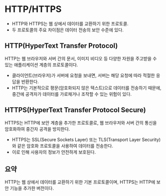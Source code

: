 # HTTP/HTTPS

- HTTP와 HTTPS는 웹 상에서 데이터를 교환하기 위한 프로토콜.
- 두 프로토콜의 주요 차이점은 데이터 전송의 보안 수준에 있다.

## HTTP(HyperText Transfer Protocol)

HTTP는 웹 브라우저와 서버 간의 문서, 이미지 비디오 등 다양한 자원을 주고받을 수 있는 애플리케이션 계층의 프로토콜이다.

- 클라이언트(브라우저)가 서버에 요청을 보내면, 서버는 해당 요청에 따라 적절한 응답을 반환한다.
- HTTP는 기본적으로 평문(암호화되지 않은 텍스트)으로 데이터를 전송하기 때문에, 중간에 공격자가 데이터를 가로채거나 조작할 수 있는 위험이 있다.

## HTTPS(HyperText Transfer Protocol Secure)

HTTPS는 HTTP에 보안 계층을 추가한 프로토콜로, 웹 브라우저와 서버 간의 통신을 암호화하여 중간자 공격을 방지한다.
- HTTPS는 SSL(Secure Sockets Layer) 또는 TLS(Transport Layer Security)와 같은 암호화 프로토콜을 사용하여 데이터를 전송한다.
- 이로 인해 사용자의 정보가 안전하게 보호된다.

## 요약

HTTP는 웹 상에서 데이터를 교환하기 위한 기본 프로토콜이며, HTTPS는 HTTP에 보안 기능을 추가한 버전이다.